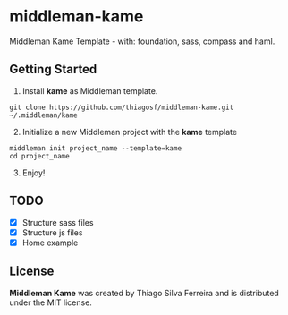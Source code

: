 # middleman-kame

Middleman Kame Template - with: foundation, sass, compass and haml.

## Getting Started

1.  Install __kame__ as Middleman template.

`git clone https://github.com/thiagosf/middleman-kame.git ~/.middleman/kame`

2.  Initialize a new Middleman project with the __kame__ template

```
middleman init project_name --template=kame
cd project_name
```

3.  Enjoy!

## TODO

- [x] Structure sass files
- [x] Structure js files
- [x] Home example

## License 

__Middleman Kame__ was created by Thiago Silva Ferreira and is distributed under the MIT license.

